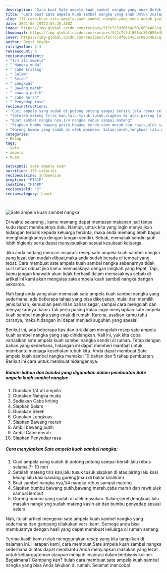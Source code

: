 ```yaml
---
description: "Cara buat Sate ampela kuah sambel nangka yang enak Untuk Jualan"
title: "Cara buat Sate ampela kuah sambel nangka yang enak Untuk Jualan"
slug: 117-cara-buat-sate-ampela-kuah-sambel-nangka-yang-enak-untuk-jualan
date: 2021-06-19T22:57:25.368Z
image: https://img-global.cpcdn.com/recipes/5f2c7c5df0664c30/680x482cq70/sate-ampela-kuah-sambel-nangka-foto-resep-utama.jpg
thumbnail: https://img-global.cpcdn.com/recipes/5f2c7c5df0664c30/680x482cq70/sate-ampela-kuah-sambel-nangka-foto-resep-utama.jpg
cover: https://img-global.cpcdn.com/recipes/5f2c7c5df0664c30/680x482cq70/sate-ampela-kuah-sambel-nangka-foto-resep-utama.jpg
author: Brett Snyder
ratingvalue: 3.3
reviewcount: 6
recipeingredient:
- "1/4 ati ampela"
- " Nangka muda"
- " Cabe kriting"
- " Salam"
- " Sereh"
- " Lengkuas"
- " Bawang merah"
- " bawang putih"
- " Cabe merah"
- " Penyedap rasa"
recipeinstructions:
- "Cuci ampela yang sudah di potong potong sampai bersih,lalu rebus selama 7- 10 mnt"
- "Setelah mateng tiris kan,lalu tusuk tusuk,siapkan di atas piring lalu kasi kecap lalu kasi bawang goreng(mau di bakar silahkan)"
- "Buat sambel nangka nya,1/4 nangka rebus sampai mateng"
- "Siapkan bumbu bawang putih,bawang merah,cabe merah dan rawit,ulek sampai lembut"
- "Goreng bumbu yang sudah di ulek masukan. Salam,sereh,lengkuas lalu masukn nangk yng sudah mateng kasih air dan bumbu penyedap sesuai selera,"
categories:
- Resep
tags:
- sate
- ampela
- kuah

katakunci: sate ampela kuah 
nutrition: 136 calories
recipecuisine: Indonesian
preptime: "PT31M"
cooktime: "PT40M"
recipeyield: "2"
recipecategory: Lunch

---
```



![Sate ampela kuah sambel nangka](https://img-global.cpcdn.com/recipes/5f2c7c5df0664c30/680x482cq70/sate-ampela-kuah-sambel-nangka-foto-resep-utama.jpg)

Di waktu  sekarang , kamu memang dapat memesan makanan jadi tanpa kudu repot membuatnya dulu. Namun, untuk kita yang ingin menyajikan hidangan terbaik kepada keluarga tercinta, maka anda memang lebih bagus menghidangkannya dengan tangan sendiri. Sebab, memasak sendiri jauh lebih higienis serta dapat menyesuaikan sesuai kesukaan keluarga.

Jika anda sedang mencari inspirasi resep sate ampela kuah sambel nangka yang lezat dan mudah dibuat,maka anda sudah berada di tempat yang tepat. Cara membuat sate ampela kuah sambel nangka  sebenarnya tidak sulit untuk dibuat jika kamu memasaknya dengan langkah yang tepat. Tapi, kamu jangan khawatir akan tidak berhasil dalam memasaknya 
sebab di artikel ini kami akan mengulas sate ampela kuah sambel nangka dengan seksama.  



Nah bagi anda yang akan memasak sate ampela kuah sambel nangka yang sederhana, ada beberapa tahap yang bisa dikerjakan, mulai dari memilih jenis bahan, kemudian pemilihan bahan segar, sampai cara mengolah dan menyajikannya. kamu Tak perlu pusing kalau ingin menyiapkan sate ampela kuah sambel nangka yang enak di rumah. Karena, asalkan kamu  tahu caranya, maka hidangan ini dapat menjadi suguhan yang spesial.

Berikut ini, ada beberapa tips dan trik dalam mengolah resep sate ampela kuah sambel nangka yang siap dihidangkan. Kali ini, yuk kita coba variasikan sate ampela kuah sambel nangka sendiri di rumah. Tetap dengan bahan yang sederhana, hidangan ini dapat memberi manfaat untuk membantu menjaga kesehatan tubuh kita. Anda dapat membuat Sate ampela kuah sambel nangka memakai 10 bahan dan 5 tahap pembuatan. Berikut ini cara untuk membuat hidangannya.

<!--inarticleads1-->

##### Bahan-bahan dan bumbu yang digunakan dalam pembuatan Sate ampela kuah sambel nangka:

1. Gunakan 1/4 ati ampela
1. Gunakan  Nangka muda
1. Sediakan  Cabe kriting
1. Siapkan  Salam
1. Gunakan  Sereh
1. Gunakan  Lengkuas
1. Siapkan  Bawang merah
1. Ambil  bawang putih
1. Ambil  Cabe merah
1. Siapkan  Penyedap rasa




<!--inarticleads2-->

##### Cara menyiapkan Sate ampela kuah sambel nangka:

1. Cuci ampela yang sudah di potong potong sampai bersih,lalu rebus selama 7- 10 mnt
1. Setelah mateng tiris kan,lalu tusuk tusuk,siapkan di atas piring lalu kasi kecap lalu kasi bawang goreng(mau di bakar silahkan)
1. Buat sambel nangka nya,1/4 nangka rebus sampai mateng
1. Siapkan bumbu bawang putih,bawang merah,cabe merah dan rawit,ulek sampai lembut
1. Goreng bumbu yang sudah di ulek masukan. Salam,sereh,lengkuas lalu masukn nangk yng sudah mateng kasih air dan bumbu penyedap sesuai selera,




Nah, itulah artikel mengenai  sate ampela kuah sambel nangka  yang sederhana dan gampang dilakukan versi kami. Semoga anda bisa membuatnya dengan hasil yang dapat membuat keluarga di rumah senang. 

Terima kasih kamu telah menggunakan resep yang kita tampilkan di halaman ini. Harapan kami, cara membuat  Sate ampela kuah sambel nangka sederhana di atas dapat membantu Anda menyiapkan masakan yang lezat untuk keluarga/teman ataupun menjadi inspirasi dalam berbisnis kuliner. Bagaimana? Gampang kan? Itulah cara membuat sate ampela kuah sambel nangka yang bisa Anda lakukan di rumah. Selamat mencoba!

